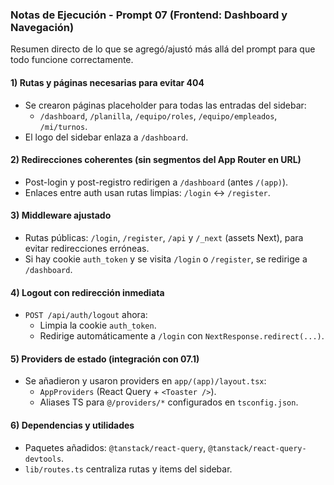 ### Notas de Ejecución - Prompt 07 (Frontend: Dashboard y Navegación)

Resumen directo de lo que se agregó/ajustó más allá del prompt para que todo funcione correctamente.

#### 1) Rutas y páginas necesarias para evitar 404
- Se crearon páginas placeholder para todas las entradas del sidebar:
  - `/dashboard`, `/planilla`, `/equipo/roles`, `/equipo/empleados`, `/mi/turnos`.
- El logo del sidebar enlaza a `/dashboard`.

#### 2) Redirecciones coherentes (sin segmentos del App Router en URL)
- Post-login y post-registro redirigen a `/dashboard` (antes `/(app)`).
- Enlaces entre auth usan rutas limpias: `/login` ↔ `/register`.

#### 3) Middleware ajustado
- Rutas públicas: `/login`, `/register`, `/api` y `/_next` (assets Next), para evitar redirecciones erróneas.
- Si hay cookie `auth_token` y se visita `/login` o `/register`, se redirige a `/dashboard`.

#### 4) Logout con redirección inmediata
- `POST /api/auth/logout` ahora:
  - Limpia la cookie `auth_token`.
  - Redirige automáticamente a `/login` con `NextResponse.redirect(...)`.

#### 5) Providers de estado (integración con 07.1)
- Se añadieron y usaron providers en `app/(app)/layout.tsx`:
  - `AppProviders` (React Query + `<Toaster />`).
  - Aliases TS para `@/providers/*` configurados en `tsconfig.json`.

#### 6) Dependencias y utilidades
- Paquetes añadidos: `@tanstack/react-query`, `@tanstack/react-query-devtools`.
- `lib/routes.ts` centraliza rutas y items del sidebar.


